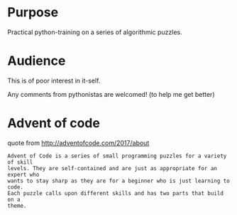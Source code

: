 # Purpose

Practical python-training on a series of algorithmic puzzles.


# Audience

This is of poor interest in it-self.

Any comments from pythonistas are welcomed! (to help me get better)


# Advent of code 

quote from http://adventofcode.com/2017/about

    Advent of Code is a series of small programming puzzles for a variety of skill
    levels. They are self-contained and are just as appropriate for an expert who
    wants to stay sharp as they are for a beginner who is just learning to code.
    Each puzzle calls upon different skills and has two parts that build on a
    theme.
